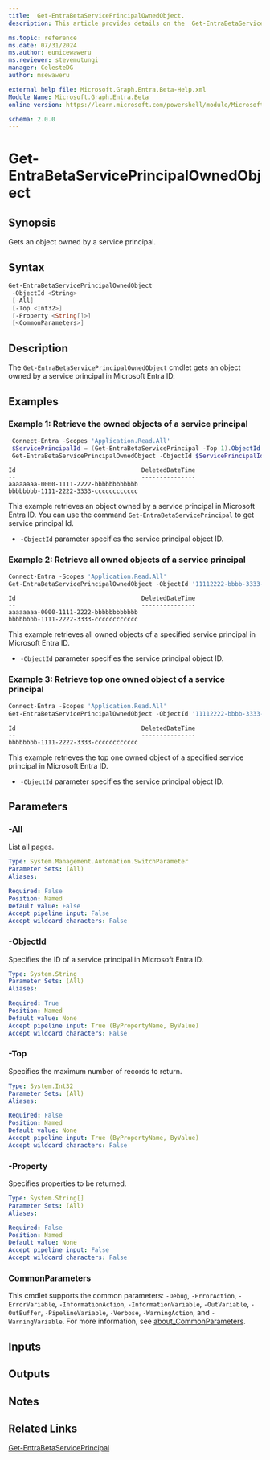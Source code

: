 ```yaml
---
title:  Get-EntraBetaServicePrincipalOwnedObject.
description: This article provides details on the  Get-EntraBetaServicePrincipalOwnedObject Command.

ms.topic: reference
ms.date: 07/31/2024
ms.author: eunicewaweru
ms.reviewer: stevemutungi
manager: CelesteDG
author: msewaweru

external help file: Microsoft.Graph.Entra.Beta-Help.xml
Module Name: Microsoft.Graph.Entra.Beta
online version: https://learn.microsoft.com/powershell/module/Microsoft.Graph.Entra.Beta/Get-EntraBetaServicePrincipalOwnedObject

schema: 2.0.0
---
```


# Get-EntraBetaServicePrincipalOwnedObject

## Synopsis

Gets an object owned by a service principal.

## Syntax

```powershell
Get-EntraBetaServicePrincipalOwnedObject
 -ObjectId <String>
 [-All]
 [-Top <Int32>]
 [-Property <String[]>]
 [<CommonParameters>]
```

## Description

The `Get-EntraBetaServicePrincipalOwnedObject` cmdlet gets an object owned by a service principal in Microsoft Entra ID.

## Examples

### Example 1: Retrieve the owned objects of a service principal

```powershell
 Connect-Entra -Scopes 'Application.Read.All'
 $ServicePrincipalId = (Get-EntraBetaServicePrincipal -Top 1).ObjectId
 Get-EntraBetaServicePrincipalOwnedObject -ObjectId $ServicePrincipalId
```

```Output
Id                                   DeletedDateTime
--                                   ---------------
aaaaaaaa-0000-1111-2222-bbbbbbbbbbbb
bbbbbbbb-1111-2222-3333-cccccccccccc
```

This example retrieves an object owned by a service principal in Microsoft Entra ID. You can use the command `Get-EntraBetaServicePrincipal` to get service principal Id.

- `-ObjectId` parameter specifies the service principal object ID.

### Example 2: Retrieve all owned objects of a service principal

```powershell
Connect-Entra -Scopes 'Application.Read.All'
Get-EntraBetaServicePrincipalOwnedObject -ObjectId '11112222-bbbb-3333-cccc-4444dddd5555' -All 
```

```Output
Id                                   DeletedDateTime
--                                   ---------------
aaaaaaaa-0000-1111-2222-bbbbbbbbbbbb
bbbbbbbb-1111-2222-3333-cccccccccccc
```

This example retrieves all owned objects of a specified service principal in Microsoft Entra ID.

- `-ObjectId` parameter specifies the service principal object ID.

### Example 3: Retrieve top one owned object of a service principal

```powershell
Connect-Entra -Scopes 'Application.Read.All'
Get-EntraBetaServicePrincipalOwnedObject -ObjectId '11112222-bbbb-3333-cccc-4444dddd5555' -Top 1
```

```Output
Id                                   DeletedDateTime
--                                   ---------------
bbbbbbbb-1111-2222-3333-cccccccccccc
```

This example retrieves the top one owned object of a specified service principal in Microsoft Entra ID.

- `-ObjectId` parameter specifies the service principal object ID.

## Parameters

### -All

List all pages.

```yaml
Type: System.Management.Automation.SwitchParameter
Parameter Sets: (All)
Aliases:

Required: False
Position: Named
Default value: False
Accept pipeline input: False
Accept wildcard characters: False
```

### -ObjectId

Specifies the ID of a service principal in Microsoft Entra ID.

```yaml
Type: System.String
Parameter Sets: (All)
Aliases:

Required: True
Position: Named
Default value: None
Accept pipeline input: True (ByPropertyName, ByValue)
Accept wildcard characters: False
```

### -Top

Specifies the maximum number of records to return.

```yaml
Type: System.Int32
Parameter Sets: (All)
Aliases:

Required: False
Position: Named
Default value: None
Accept pipeline input: True (ByPropertyName, ByValue)
Accept wildcard characters: False
```

### -Property

Specifies properties to be returned.

```yaml
Type: System.String[]
Parameter Sets: (All)
Aliases:

Required: False
Position: Named
Default value: None
Accept pipeline input: False
Accept wildcard characters: False
```

### CommonParameters

This cmdlet supports the common parameters: `-Debug`, `-ErrorAction`, `-ErrorVariable`, `-InformationAction`, `-InformationVariable`, `-OutVariable`, `-OutBuffer`, `-PipelineVariable`, `-Verbose`, `-WarningAction`, and `-WarningVariable`. For more information, see [about_CommonParameters](https://go.microsoft.com/fwlink/?LinkID=113216).

## Inputs

## Outputs

## Notes

## Related Links

[Get-EntraBetaServicePrincipal](Get-EntraBetaServicePrincipal.md)
